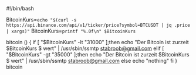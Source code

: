 #!/bin/bash

BitcoinKurs=`echo "$(curl -s https://api.binance.com/api/v1/ticker/price?symbol=BTCUSDT | jq .price | xargs)"`
BitcoinKurs=`printf "%.0f\n" $BitcoinKurs`

bitcoin () {
        if [ "$BitcoinKurs" -lt "31000" ];then
                echo "Der Bitcoin ist zurzeit $BitcoinKurs $ wert" | /usr/sbin/ssmtp stabroob@gmail.com
        elif [ "$BitcoinKurs" -gt "35000" ];then
                echo "Der Bitcoin ist zurzeit $BitcoinKurs $ wert" | /usr/sbin/ssmtp stabroob@gmail.com
        else
                echo "nothing"
        fi
}
bitcoin


